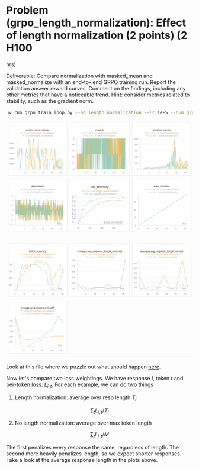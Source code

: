 # Problem (grpo_length_normalization): Effect of length normalization (2 points) (2 H100
hrs)

Deliverable: Compare normalization with masked_mean and masked_normalize with an end-to-
end GRPO training run. Report the validation answer reward curves. Comment on the findings,
including any other metrics that have a noticeable trend.
Hint: consider metrics related to stability, such as the gradient norm.

```bash
uv run grpo_train_loop.py --no_length_normalization --lr 1e-5 --num_grpo_iterations 40
```

![](figures/grpo_length_normalization1.png)

![](figures/grpo_length_normalization2.png)

Look at this file where we puzzle out what should happen [here](./think_about_length_normalization.md). 

Now let's compare two loss weightings. We have response $i$, token $t$ and per-token loss: $L_{i,t}$. For each example, we can do two things 
1. Length normalization: average over resp length $T_i$: 

$$\sum_{t} L_{i,t}/T_i$$ 

2. No length normalization: average over max token length 

$$\sum_{t} L_{i,t}/M$$

The first penalizes every response the same, regardless of length. The second more heavily penalizes length, so we expect shorter responses. Take a look at the average response length in the plots above.

